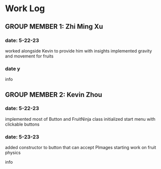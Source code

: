 # Work Log

## GROUP MEMBER 1: Zhi Ming Xu

### date: 5-22-23
worked alongside Kevin to provide him with insights
implemented gravity and movement for fruits

### date y

info


## GROUP MEMBER 2: Kevin Zhou

### date: 5-22-23
implemented most of Button and FruitNinja class
initialized start menu with clickable buttons

### date: 5-23-23
added constructor to button that can accept PImages
starting work on fruit physics

info
